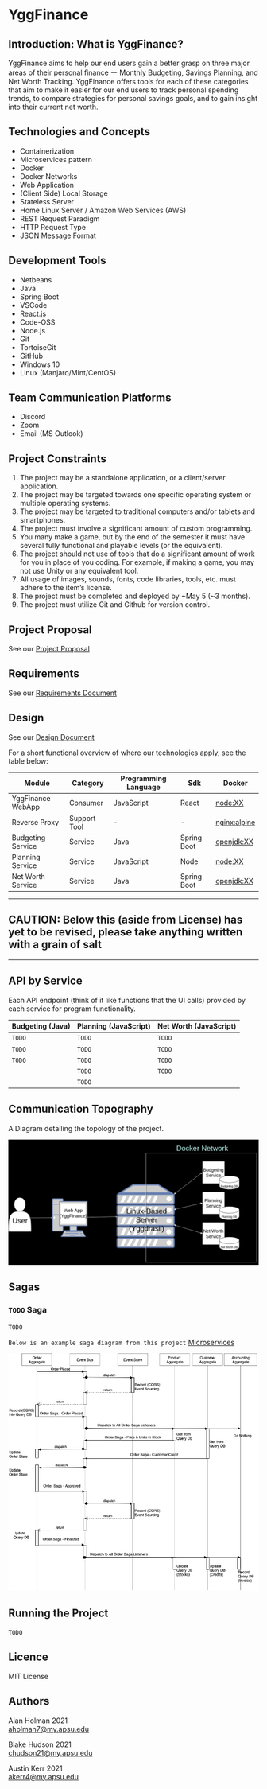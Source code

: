 # YggFinance

## Introduction: What is YggFinance?

YggFinance aims to help our end users gain a better grasp on three major areas of their personal finance ー Monthly Budgeting, Savings Planning, and Net Worth Tracking. YggFinance offers tools for each of these categories that aim to make it easier for our end users to track personal spending trends, to compare strategies for personal savings goals, and to gain insight into their current net worth.

## Technologies and Concepts

- Containerization
- Microservices pattern
- Docker
- Docker Networks
- Web Application
- (Client Side) Local Storage
- Stateless Server
- Home Linux Server / Amazon Web Services (AWS)
- REST Request Paradigm
- HTTP Request Type
- JSON Message Format

## Development Tools

- Netbeans
- Java
- Spring Boot
- VSCode
- React.js
- Code-OSS
- Node.js
- Git
- TortoiseGit
- GitHub
- Windows 10
- Linux (Manjaro/Mint/CentOS)

## Team Communication Platforms

- Discord
- Zoom
- Email (MS Outlook)

## Project Constraints

1. The project may be a standalone application, or a client/server application.
2. The project may be targeted towards one specific operating system or multiple operating systems.
3. The project may be targeted to traditional computers and/or tablets and smartphones.
4. The project must involve a significant amount of custom programming.
5. You many make a game, but by the end of the semester it must have several fully functional and playable levels (or the equivalent).
6. The project should not use of tools that do a significant amount of work for you in place of you coding.  For example, if making a game, you may not use Unity or any equivalent tool.
7. All usage of images, sounds, fonts, code libraries, tools, etc. must adhere to the item’s license.
8. The project must be completed and deployed by ~May 5 (~3 months).
9. The project must utilize Git and Github for version control.

## Project Proposal

See our [Project Proposal](documentation/Proposal-GoogleDocs.url)

## Requirements

See our [Requirements Document](documentation/Requirements-GoogleDocs.url)

## Design

See our [Design Document](documentation/Design-GoogleDocs.url)

For a short functional overview of where our technologies apply, see the table below:

| Module             | Category     | Programming Language | Sdk      | Docker                            |
| ------------------ | ---------    | -------------------- | ----------- | --------------------------------- |
| YggFinance WebApp  | Consumer     | JavaScript           | React       | [node:XX](https://hub.docker.com/_/node) |
| Reverse Proxy      | Support Tool | -                    | -           | [nginx:alpine](https://hub.docker.com/_/nginx) |
| Budgeting Service  | Service      | Java                 | Spring Boot | [openjdk:XX](https://hub.docker.com/_/openjdk) |
| Planning Service   | Service      | JavaScript           | Node        | [node:XX](https://hub.docker.com/_/node) |
| Net Worth Service  | Service      | Java                 | Spring Boot | [openjdk:XX](https://hub.docker.com/_/openjdk) |

---

## CAUTION: Below this (aside from License) has yet to be revised, please take anything written with a grain of salt

---

## API by Service

Each API endpoint (think of it like functions that the UI calls) provided by each service for program functionality.

| Budgeting (Java) | Planning (JavaScript) | Net Worth (JavaScript) |
| ---------------- | --------------------- | ---------------------- |
| `TODO`           | `TODO`                | `TODO`                 |
| `TODO`           | `TODO`                | `TODO`                 |
| `TODO`           | `TODO`                | `TODO`                 |
|                  | `TODO`                | `TODO`                 |
|                  | `TODO`                |                        |

## Communication Topography

A Diagram detailing the topology of the project.

![Topology](documentation/images/YggFinance-System-Topology-Simple.png)

## Sagas

### `TODO` Saga

`TODO`

`Below is an example saga diagram from this project` [Microservices](https://github.com/ayhanavci/Microservices)

![Topology](documentation/images/exampleSagaDiagram.png)

## Running the Project

`TODO`

## Licence

MIT License

## Authors

Alan Holman 2021  
aholman7@my.apsu.edu

Blake Hudson 2021  
chudson21@my.apsu.edu

Austin Kerr 2021  
akerr4@my.apsu.edu
